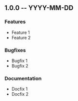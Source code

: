 1.0.0 -- YYYY-MM-DD
-------------------

### Features

* Feature 1
* Feature 2

### Bugfixes

* Bugfix 1
* Bugfix 2

### Documentation

* Docfix 1
* Docfix 2
